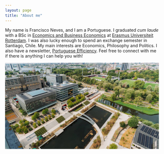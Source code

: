 ```yaml
---
layout: page
title: "About me"
---
```


  My name is Francisco Neves, and I am a Portuguese. I graduated *cum laude* with a BSc in [Economics and Business Economics](https://www.eur.nl/en/bachelor/international-bachelor-economics-and-business-economics) at [Erasmus Universiteit Rotterdam](https://www.eur.nl/en). I was also lucky enough to spend an exchange semester in Santiago, Chile. My main interests are Economics, Philosophy and Politics. I also have a newsletter, [Portuguese Efficiency](https://fdscn.substack.com). Feel free to connect with me if there is anything I can help you with!

![Me](https://github.com/fdscn/fdscn.github.io/blob/241b57b48ec2ad68c82d5113c7525b448e85a870/eur.jpg)




